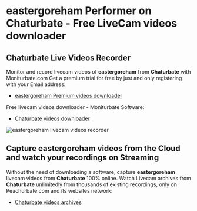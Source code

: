 # eastergoreham Performer on Chaturbate - Free LiveCam videos downloader

## Chaturbate Live Videos Recorder

Monitor and record livecam videos of **eastergoreham** from **Chaturbate** with Moniturbate.com
Get a premium trial for free by just and only registering with your Email address:
* [eastergoreham Premium videos downloader](https://moniturbate.com/request-demo-licence-key.html)

Free livecam videos downloader - Moniturbate Software:
* [Chaturbate videos downloader](https://moniturbate.com/moniturbate-download-software.html)

![eastergoreham livecam videos recorder](https://peachurnet.com/templates/moniturbate-software.png)


## Capture eastergoreham videos from the Cloud and watch your recordings on Streaming

Without the need of downloading a software, capture **eastergoreham** livecam videos from **Chaturbate** 100% online.
Watch Livecam archives from **Chaturbate** unlimitedly from thousands of existing recordings, only on Peachurbate.com and its websites network:
* [Chaturbate videos archives](https://peachurnet.com/)